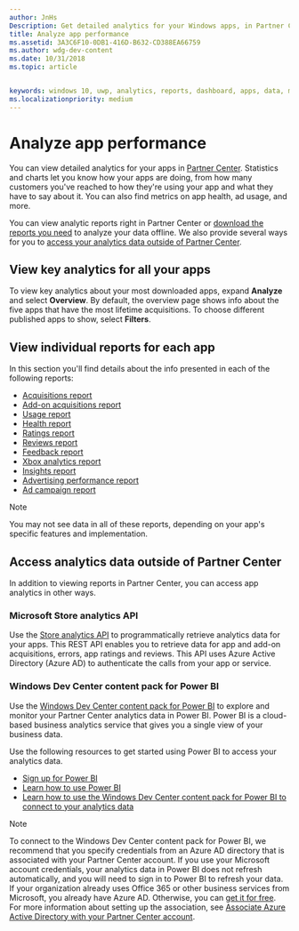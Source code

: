 ```yaml
---
author: JnHs
Description: Get detailed analytics for your Windows apps, in Partner Center or via other methods.
title: Analyze app performance
ms.assetid: 3A3C6F10-0DB1-416D-B632-CD388EA66759
ms.author: wdg-dev-content
ms.date: 10/31/2018
ms.topic: article


keywords: windows 10, uwp, analytics, reports, dashboard, apps, data, metrics
ms.localizationpriority: medium
---
```


# Analyze app performance

You can view detailed analytics for your apps in [Partner Center](https://partner.microsoft.com/dashboard). Statistics and charts let you know how your apps are doing, from how many customers you've reached to how they're using your app and what they have to say about it. You can also find metrics on app health, ad usage, and more.

You can view analytic reports right in Partner Center or [download the reports you need](download-analytic-reports.md) to analyze your data offline. We also provide several ways for you to [access your analytics data outside of Partner Center](#outside).

## View key analytics for all your apps

To view key analytics about your most downloaded apps, expand **Analyze** and select **Overview**. By default, the overview page shows info about the five apps that have the most lifetime acquisitions. To choose different published apps to show, select **Filters**.

## View individual reports for each app

In this section you'll find details about the info presented in each of the following reports:

-   [Acquisitions report](acquisitions-report.md)
-   [Add-on acquisitions report](add-on-acquisitions-report.md)
-   [Usage report](usage-report.md)
-   [Health report](health-report.md)
-   [Ratings report](ratings-report.md)
-   [Reviews report](reviews-report.md)
-   [Feedback report](feedback-report.md)
-   [Xbox analytics report](xbox-analytics-report.md)
-   [Insights report](insights-report.md)
-   [Advertising performance report](advertising-performance-report.md)
-   [Ad campaign report](promote-your-app-report.md)


> [!NOTE]
> You may not see data in all of these reports, depending on your app's specific features and implementation.

<span id="outside"/>

## Access analytics data outside of Partner Center

In addition to viewing reports in Partner Center, you can access app analytics in other ways.

### Microsoft Store analytics API

Use the [Store analytics API](../monetize/access-analytics-data-using-windows-store-services.md) to programmatically retrieve analytics data for your apps. This REST API enables you to retrieve data for app and add-on acquisitions, errors, app ratings and reviews. This API uses Azure Active Directory (Azure AD) to authenticate the calls from your app or service.

### Windows Dev Center content pack for Power BI

Use the [Windows Dev Center content pack for Power BI](https://powerbi.microsoft.com/documentation/powerbi-content-pack-windows-dev-center/) to explore and monitor your Partner Center analytics data in Power BI. Power BI is a cloud-based business analytics service that gives you a single view of your business data.

Use the following resources to get started using Power BI to access your analytics data.

* [Sign up for Power BI](https://powerbi.microsoft.com/documentation/powerbi-service-self-service-signup-for-power-bi/)
* [Learn how to use Power BI](https://powerbi.microsoft.com/guided-learning/)
* [Learn how to use the Windows Dev Center content pack for Power BI to connect to your analytics data](https://powerbi.microsoft.com/documentation/powerbi-content-pack-windows-dev-center/)

> [!NOTE]
> To connect to the Windows Dev Center content pack for Power BI, we recommend that you specify credentials from an Azure AD directory that is associated with your Partner Center account. If you use your Microsoft account credentials, your analytics data in Power BI does not refresh automatically, and you will need to sign in to Power BI to refresh your data. If your organization already uses Office 365 or other business services from Microsoft, you already have Azure AD. Otherwise, you can [get it for free](http://go.microsoft.com/fwlink/p/?LinkId=703757). For more information about setting up the association, see [Associate Azure Active Directory with your Partner Center account](associate-azure-ad-with-dev-center.md).
